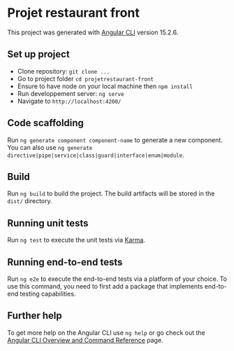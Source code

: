 # Projet restaurant front

This project was generated with [Angular CLI](https://github.com/angular/angular-cli) version 15.2.6.

## Set up project

- Clone repository: `git clone ...`
- Go to project folder `cd projetrestaurant-front`
- Ensure to have node on your local machine then `npm install`
- Run developpement server: `ng serve`
- Navigate to `http://localhost:4200/`

## Code scaffolding

Run `ng generate component component-name` to generate a new component. You can also use `ng generate directive|pipe|service|class|guard|interface|enum|module`.

## Build

Run `ng build` to build the project. The build artifacts will be stored in the `dist/` directory.

## Running unit tests

Run `ng test` to execute the unit tests via [Karma](https://karma-runner.github.io).

## Running end-to-end tests

Run `ng e2e` to execute the end-to-end tests via a platform of your choice. To use this command, you need to first add a package that implements end-to-end testing capabilities.

## Further help

To get more help on the Angular CLI use `ng help` or go check out the [Angular CLI Overview and Command Reference](https://angular.io/cli) page.
